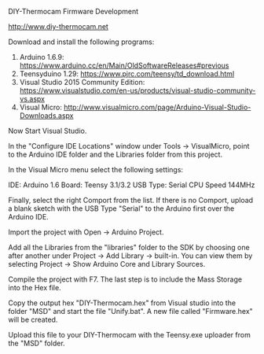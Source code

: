 DIY-Thermocam Firmware Development 

http://www.diy-thermocam.net

Download and install the following programs:

1. Arduino 1.6.9: https://www.arduino.cc/en/Main/OldSoftwareReleases#previous
2. Teensyduino 1.29: https://www.pjrc.com/teensy/td_download.html
3. Visual Studio 2015 Community Edition: https://www.visualstudio.com/en-us/products/visual-studio-community-vs.aspx
4. Visual Micro: http://www.visualmicro.com/page/Arduino-Visual-Studio-Downloads.aspx

Now Start Visual Studio.

In the "Configure IDE Locations" window under Tools -> VisualMicro, point to the Arduino IDE folder and the Libraries folder from this project.

In the Visual Micro menu select the following settings:

IDE: Arduino 1.6
Board: Teensy 3.1/3.2
USB Type: Serial
CPU Speed 144MHz 

Finally, select the right Comport from the list. 
If there is no Comport, upload a blank sketch with the USB Type "Serial" to the Arduino first over the Arduino IDE.

Import the project with Open -> Arduino Project. 

Add all the Libraries from the "libraries" folder to the SDK by choosing one after another under Project -> Add Library -> built-in.
You can view them by selecting Project -> Show Arduino Core and Library Sources.

Compile the project with F7. The last step is to include the Mass Storage into the Hex file.

Copy the output hex "DIY-Thermocam.hex" from Visual studio into the folder "MSD" and start the file "Unify.bat". A new file called "Firmware.hex" will be created.

Upload this file to your DIY-Thermocam with the Teensy.exe uploader from the "MSD" folder.